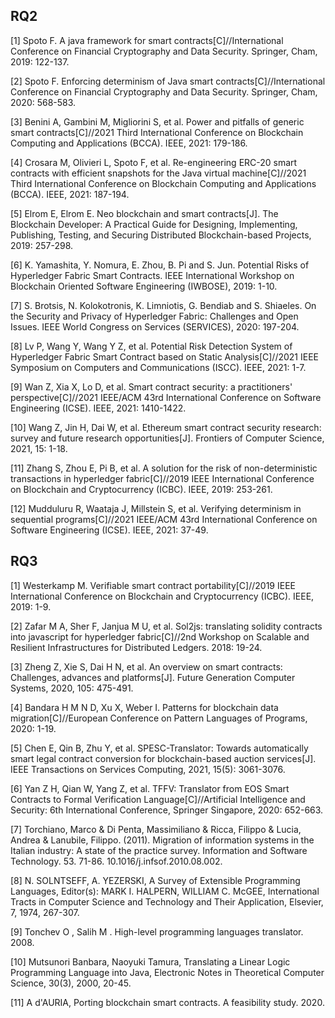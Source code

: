 ## RQ2

[1] Spoto F. A java framework for smart contracts[C]//International Conference on Financial Cryptography and Data Security. Springer, Cham, 2019: 122-137.

[2] Spoto F. Enforcing determinism of Java smart contracts[C]//International Conference on Financial Cryptography and Data Security. Springer, Cham, 2020: 568-583.

[3] Benini A, Gambini M, Migliorini S, et al. Power and pitfalls of generic smart contracts[C]//2021 Third International Conference on Blockchain Computing and Applications (BCCA). IEEE, 2021: 179-186.

[4] Crosara M, Olivieri L, Spoto F, et al. Re-engineering ERC-20 smart contracts with efficient snapshots for the Java virtual machine[C]//2021 Third International Conference on Blockchain Computing and Applications (BCCA). IEEE, 2021: 187-194.

[5] Elrom E, Elrom E. Neo blockchain and smart contracts[J]. The Blockchain Developer: A Practical Guide for Designing, Implementing, Publishing, Testing, and Securing Distributed Blockchain-based Projects, 2019: 257-298.

[6] K. Yamashita, Y. Nomura, E. Zhou, B. Pi and S. Jun. Potential Risks of Hyperledger Fabric Smart Contracts. IEEE International Workshop on Blockchain Oriented Software Engineering (IWBOSE), 2019: 1-10.

[7] S. Brotsis, N. Kolokotronis, K. Limniotis, G. Bendiab and S. Shiaeles. On the Security and Privacy of Hyperledger Fabric: Challenges and Open Issues. IEEE World Congress on Services (SERVICES), 2020: 197-204.

[8] Lv P, Wang Y, Wang Y Z, et al. Potential Risk Detection System of Hyperledger Fabric Smart Contract based on Static Analysis[C]//2021 IEEE Symposium on Computers and Communications (ISCC). IEEE, 2021: 1-7.

[9] Wan Z, Xia X, Lo D, et al. Smart contract security: a practitioners' perspective[C]//2021 IEEE/ACM 43rd International Conference on Software Engineering (ICSE). IEEE, 2021: 1410-1422.

[10] Wang Z, Jin H, Dai W, et al. Ethereum smart contract security research: survey and future research opportunities[J]. Frontiers of Computer Science, 2021, 15: 1-18.

[11] Zhang S, Zhou E, Pi B, et al. A solution for the risk of non-deterministic transactions in hyperledger fabric[C]//2019 IEEE International Conference on Blockchain and Cryptocurrency (ICBC). IEEE, 2019: 253-261.

[12] Mudduluru R, Waataja J, Millstein S, et al. Verifying determinism in sequential programs[C]//2021 IEEE/ACM 43rd International Conference on Software Engineering (ICSE). IEEE, 2021: 37-49.

## RQ3

[1] Westerkamp M. Verifiable smart contract portability[C]//2019 IEEE International Conference on Blockchain and Cryptocurrency (ICBC). IEEE, 2019: 1-9.

[2] Zafar M A, Sher F, Janjua M U, et al. Sol2js: translating solidity contracts into javascript for hyperledger fabric[C]//2nd Workshop on Scalable and Resilient Infrastructures for Distributed Ledgers. 2018: 19-24.

[3] Zheng Z, Xie S, Dai H N, et al. An overview on smart contracts: Challenges, advances and platforms[J]. Future Generation Computer Systems, 2020, 105: 475-491.

[4] Bandara H M N D, Xu X, Weber I. Patterns for blockchain data migration[C]//European Conference on Pattern Languages of Programs, 2020: 1-19.

[5] Chen E, Qin B, Zhu Y, et al. SPESC-Translator: Towards automatically smart legal contract conversion for blockchain-based auction services[J]. IEEE Transactions on Services Computing, 2021, 15(5): 3061-3076.

[6] Yan Z H, Qian W, Yang Z, et al. TFFV: Translator from EOS Smart Contracts to Formal Verification Language[C]//Artificial Intelligence and Security: 6th International Conference, Springer Singapore, 2020: 652-663.

[7] Torchiano, Marco & Di Penta, Massimiliano & Ricca, Filippo & Lucia, Andrea & Lanubile, Filippo. (2011). Migration of information systems in the Italian industry: A state of the practice survey. Information and Software Technology. 53. 71-86. 10.1016/j.infsof.2010.08.002. 

[8] N. SOLNTSEFF, A. YEZERSKI, A Survey of Extensible Programming Languages, Editor(s): MARK I. HALPERN, WILLIAM C. McGEE,
International Tracts in Computer Science and Technology and Their Application, Elsevier, 7, 1974, 267-307.

[9] Tonchev O ,  Salih M . High-level programming languages translator.  2008.

[10] Mutsunori Banbara, Naoyuki Tamura, Translating a Linear Logic Programming Language into Java, Electronic Notes in Theoretical Computer Science, 30(3), 2000, 20-45.

[11] A d'AURIA, Porting blockchain smart contracts. A feasibility study. 2020.
